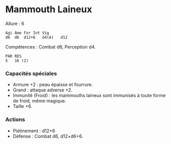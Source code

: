 # Mammouth Laineux

Allure : 6

	Agi	Âme	For	Int	Vig
	d6	d6	d12+6	d4(A)	d12

Compétences : Combat d6, Perception d4.

	PAR	RES
	5	16 (2)

### Capacités spéciales
- Armure +2 : peau épaisse et fourrure.
- Grand : attaque adverse +2.
- Immunité (Froid) : les mammouths laineux sont immunisés à toute forme de froid, même magique.
- Taille +6.

### Actions
- Piétinement : d12+6
- Défense : Combat d6, d12+d6+6.